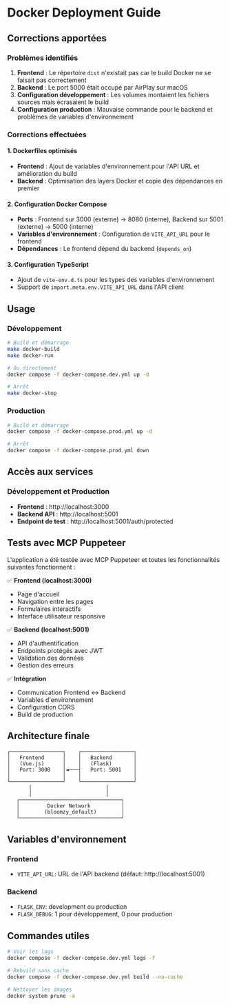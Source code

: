 # Docker Deployment Guide

## Corrections apportées

### Problèmes identifiés
1. **Frontend** : Le répertoire `dist` n'existait pas car le build Docker ne se faisait pas correctement
2. **Backend** : Le port 5000 était occupé par AirPlay sur macOS
3. **Configuration développement** : Les volumes montaient les fichiers sources mais écrasaient le build
4. **Configuration production** : Mauvaise commande pour le backend et problèmes de variables d'environnement

### Corrections effectuées

#### 1. Dockerfiles optimisés
- **Frontend** : Ajout de variables d'environnement pour l'API URL et amélioration du build
- **Backend** : Optimisation des layers Docker et copie des dépendances en premier

#### 2. Configuration Docker Compose
- **Ports** : Frontend sur 3000 (externe) → 8080 (interne), Backend sur 5001 (externe) → 5000 (interne)
- **Variables d'environnement** : Configuration de `VITE_API_URL` pour le frontend
- **Dépendances** : Le frontend dépend du backend (`depends_on`)

#### 3. Configuration TypeScript
- Ajout de `vite-env.d.ts` pour les types des variables d'environnement
- Support de `import.meta.env.VITE_API_URL` dans l'API client

## Usage

### Développement
```bash
# Build et démarrage
make docker-build
make docker-run

# Ou directement
docker compose -f docker-compose.dev.yml up -d

# Arrêt
make docker-stop
```

### Production
```bash
# Build et démarrage
docker compose -f docker-compose.prod.yml up -d

# Arrêt
docker compose -f docker-compose.prod.yml down
```

## Accès aux services

### Développement et Production
- **Frontend** : http://localhost:3000
- **Backend API** : http://localhost:5001
- **Endpoint de test** : http://localhost:5001/auth/protected

## Tests avec MCP Puppeteer

L'application a été testée avec MCP Puppeteer et toutes les fonctionnalités suivantes fonctionnent :

✅ **Frontend (localhost:3000)**
- Page d'accueil
- Navigation entre les pages
- Formulaires interactifs
- Interface utilisateur responsive

✅ **Backend (localhost:5001)**
- API d'authentification
- Endpoints protégés avec JWT
- Validation des données
- Gestion des erreurs

✅ **Intégration**
- Communication Frontend ↔ Backend
- Variables d'environnement
- Configuration CORS
- Build de production

## Architecture finale

```
┌─────────────────┐    ┌─────────────────┐
│   Frontend      │    │   Backend       │
│   (Vue.js)      │    │   (Flask)       │
│   Port: 3000    │◄───┤   Port: 5001    │
│                 │    │                 │
└─────────────────┘    └─────────────────┘
       │                        │
       │                        │
   ┌─────────────────────────────────┐
   │         Docker Network          │
   │        (bloomzy_default)        │
   └─────────────────────────────────┘
```

## Variables d'environnement

### Frontend
- `VITE_API_URL`: URL de l'API backend (défaut: http://localhost:5001)

### Backend
- `FLASK_ENV`: development ou production
- `FLASK_DEBUG`: 1 pour développement, 0 pour production

## Commandes utiles

```bash
# Voir les logs
docker compose -f docker-compose.dev.yml logs -f

# Rebuild sans cache
docker compose -f docker-compose.dev.yml build --no-cache

# Nettoyer les images
docker system prune -a
```